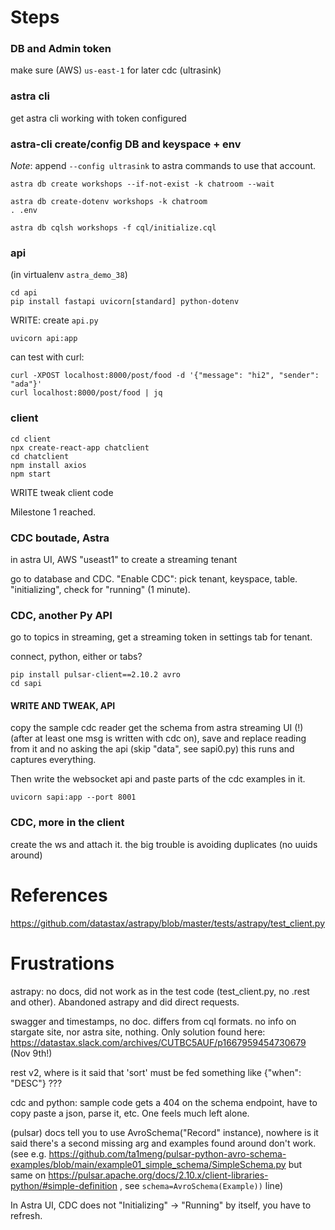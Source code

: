 # Steps

### DB and Admin token

make sure (AWS) `us-east-1` for later cdc (ultrasink)

### astra cli

get astra cli working with token configured

### astra-cli create/config DB and keyspace + env

_Note_: append `--config ultrasink` to astra commands to use that account.

```
astra db create workshops --if-not-exist -k chatroom --wait
```

```
astra db create-dotenv workshops -k chatroom
. .env
```

```
astra db cqlsh workshops -f cql/initialize.cql
```

### api

(in virtualenv `astra_demo_38`)

```
cd api
pip install fastapi uvicorn[standard] python-dotenv
```

WRITE: create `api.py`

```
uvicorn api:app
```

can test with curl:

```
curl -XPOST localhost:8000/post/food -d '{"message": "hi2", "sender": "ada"}'
curl localhost:8000/post/food | jq
```

### client

```
cd client
npx create-react-app chatclient
cd chatclient
npm install axios
npm start
```

WRITE tweak client code

Milestone 1 reached.

### CDC boutade, Astra

in astra UI, AWS "useast1" to create a streaming tenant

go to database and CDC. "Enable CDC": pick tenant, keyspace, table.
"initializing", check for "running" (1 minute).

### CDC, another Py API

go to topics in streaming, get a streaming token in settings tab for tenant.

connect, python, either <consumer> or <cdc consumer> tabs?

```
pip install pulsar-client==2.10.2 avro
cd sapi
```

#### WRITE AND TWEAK, API

copy the sample cdc reader
get the schema from astra streaming UI (!) (after at least one msg is written with cdc on), save and replace reading from it and no asking the api (skip "data", see sapi0.py)
this runs and captures everything.

Then write the websocket api and paste parts of the cdc examples in it.

```
uvicorn sapi:app --port 8001
```

### CDC, more in the client

create the ws and attach it. the big trouble is avoiding duplicates (no uuids around)

# References

https://github.com/datastax/astrapy/blob/master/tests/astrapy/test_client.py

# Frustrations

astrapy: no docs, did not work as in the test code (test_client.py, no .rest and other).
Abandoned astrapy and did direct requests.

swagger and timestamps, no doc. differs from cql formats. no info on stargate site, nor astra site, nothing. Only solution found here: https://datastax.slack.com/archives/CUTBC5AUF/p1667959454730679 (Nov 9th!)

rest v2, where is it said that 'sort' must be fed something like
    {"when": "DESC"}
???

cdc and python: sample code gets a 404 on the schema endpoint, have to copy paste a json, parse it, etc. One feels much left alone.

(pulsar) docs tell you to use AvroSchema("Record" instance), nowhere is it said there's a second missing arg and examples found around don't work. (see e.g. https://github.com/ta1meng/pulsar-python-avro-schema-examples/blob/main/example01_simple_schema/SimpleSchema.py but same on https://pulsar.apache.org/docs/2.10.x/client-libraries-python/#simple-definition , see `schema=AvroSchema(Example))` line)

In Astra UI, CDC does not "Initializing" -> "Running" by itself, you have to refresh.
